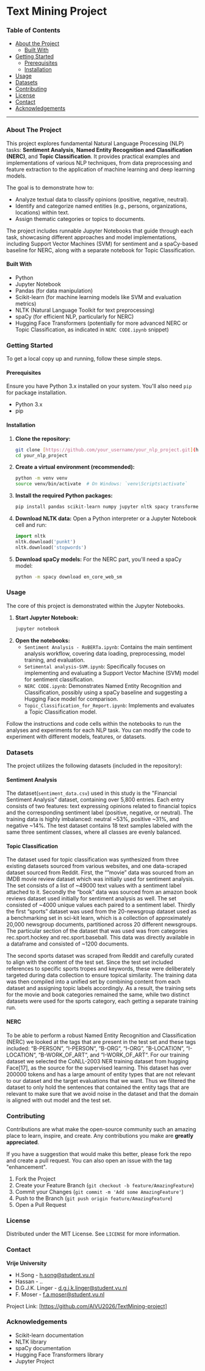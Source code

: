 # Text Mining Project

### Table of Contents

* [About the Project](#about-the-project)
    * [Built With](#built-with)
* [Getting Started](#getting-started)
    * [Prerequisites](#prerequisites)
    * [Installation](#installation)
* [Usage](#usage)
* [Datasets](#datasets)
* [Contributing](#contributing)
* [License](#license)
* [Contact](#contact)
* [Acknowledgements](#acknowledgements)

---


### About The Project

This project explores fundamental Natural Language Processing (NLP) tasks: **Sentiment Analysis**, **Named Entity Recognition and Classification (NERC)**, and **Topic Classification**. It provides practical examples and implementations of various NLP techniques, from data preprocessing and feature extraction to the application of machine learning and deep learning models.

The goal is to demonstrate how to:
* Analyze textual data to classify opinions (positive, negative, neutral).
* Identify and categorize named entities (e.g., persons, organizations, locations) within text.
* Assign thematic categories or topics to documents.

The project includes runnable Jupyter Notebooks that guide through each task, showcasing different approaches and model implementations, including Support Vector Machines (SVM) for sentiment and a spaCy-based baseline for NERC, along with a separate notebook for Topic Classification.

#### Built With

* Python
* Jupyter Notebook
* Pandas (for data manipulation)
* Scikit-learn (for machine learning models like SVM and evaluation metrics)
* NLTK (Natural Language Toolkit for text preprocessing)
* spaCy (for efficient NLP, particularly for NERC)
* Hugging Face Transformers (potentially for more advanced NERC or Topic Classification, as indicated in `NERC CODE.ipynb` snippet)

### Getting Started

To get a local copy up and running, follow these simple steps.

#### Prerequisites

Ensure you have Python 3.x installed on your system. You'll also need `pip` for package installation.

* Python 3.x
* pip

#### Installation

1.  **Clone the repository:**
    ```bash
    git clone [https://github.com/your_username/your_nlp_project.git](https://github.com/your_username/your_nlp_project.git)
    cd your_nlp_project
    ```
2.  **Create a virtual environment (recommended):**
    ```bash
    python -m venv venv
    source venv/bin/activate  # On Windows: `venv\Scripts\activate`
    ```
3.  **Install the required Python packages:**
    ```bash
    pip install pandas scikit-learn numpy jupyter nltk spacy transformers torch
    ```
4.  **Download NLTK data:**
    Open a Python interpreter or a Jupyter Notebook cell and run:
    ```python
    import nltk
    nltk.download('punkt')
    nltk.download('stopwords')

5.  **Download spaCy models:**
    For the NERC part, you'll need a spaCy model:
    ```bash
    python -m spacy download en_core_web_sm
    ```

### Usage

The core of this project is demonstrated within the Jupyter Notebooks.

1.  **Start Jupyter Notebook:**
    ```bash
    jupyter notebook
    ```
2.  **Open the notebooks:**
    * `Sentiment Analysis - RoBERTa.ipynb`: Contains the main sentiment analysis workflow, covering data loading, preprocessing, model training, and evaluation.
    * `Setimental analysis-SVM.ipynb`: Specifically focuses on implementing and evaluating a Support Vector Machine (SVM) model for sentiment classification.
    * `NERC CODE.ipynb`: Demonstrates Named Entity Recognition and Classification, possibly using a spaCy baseline and suggesting a Hugging Face model for comparison.
    * `Topic_Classification_for_Report.ipynb`: Implements and evaluates a Topic Classification model.

Follow the instructions and code cells within the notebooks to run the analyses and experiments for each NLP task. You can modify the code to experiment with different models, features, or datasets.

### Datasets

The project utilizes the following datasets (included in the repository):

#### Sentiment Analysis
 The dataset(`sentiment_data.csv`) used in this study is the "Financial Sentiment Analysis" dataset, containing over 5,800 entries. 
 Each entry consists of two features: text expressing opinions related to financial topics and the corresponding sentiment label (positive, negative, or neutral). 
 The training data is highly imbalanced: neutral ~53%, positive ~31%, and negative ~14%. 
 The test dataset contains 18 text samples labeled with the same three sentiment classes, where all classes are evenly balanced.

#### Topic Classification
The dataset used for topic classification was synthesized from three existing datasets sourced from various websites, and one data-scraped dataset sourced from Reddit. First, the “”movie” data was sourced from an IMDB movie review dataset which was initially used for sentiment analysis. The set consists of a list of ~49000 text values with a sentiment label attached to it. Secondly the “book” data was sourced from an amazon book reviews dataset used initially for sentiment analysis as well. The set consisted of ~4000 unique values each paired to a sentiment label. Thirdly the first “sports” dataset was used from the 20-newsgroup dataset used as a benchmarking set in sci-kit learn, which is a collection of approximately 20,000 newsgroup documents, partitioned across 20 different newsgroups. The particular section of the dataset that was used was from categories rec.sport.hockey and rec.sport.baseball. This data was directly available in a dataframe and consisted of ~1200 documents. 

The second sports dataset was scraped from Reddit and carefully curated to align with the content of the test set. Since the test set included references to specific sports tropes and keywords, these were deliberately targeted during data collection to ensure topical similarity. The training data was then compiled into a unified set by combining content from each dataset and assigning topic labels accordingly. As a result, the training sets for the movie and book categories remained the same, while two distinct datasets were used for the sports category, each getting a separate training run.

#### NERC
To be able to perform a robust Named Entity Recognition and Classification (NERC) we looked at the tags that are present in the test set and these tags included: “B-PERSON”, “I-PERSON“, “B-ORG“, “I-ORG”, ”B-LOCATION”, “I-LOCATION“, “B-WORK_OF_ART“, and “I-WORK_OF_ART“. For our training dataset we selected the CoNLL-2003 NER training dataset from hugging Face[17], as the source for the supervised learning. This dataset has over 200000 tokens and has a large amount of entity types that are not relevant to our dataset and the target evaluations that we want. Thus we filtered the dataset to only hold the sentences that contained the entity tags that are relevant to make sure that we avoid noise in the dataset and that the domain is aligned with out model and the test set. 


### Contributing

Contributions are what make the open-source community such an amazing place to learn, inspire, and create. Any contributions you make are **greatly appreciated**.

If you have a suggestion that would make this better, please fork the repo and create a pull request. You can also open an issue with the tag "enhancement".

1.  Fork the Project
2.  Create your Feature Branch (`git checkout -b feature/AmazingFeature`)
3.  Commit your Changes (`git commit -m 'Add some AmazingFeature'`)
4.  Push to the Branch (`git push origin feature/AmazingFeature`)
5.  Open a Pull Request

### License

Distributed under the MIT License. See `LICENSE` for more information.

### Contact

**Vrije University**
* H.Song - h.song@student.vu.nl
* Hassan - ..
* D.G.J.K. Linger - d.g.j.k.linger@student.vu.nl
* F. Moser - f.a.moser@student.vu.nl

Project Link: [https://github.com/AIVU2026/TextMining-project]

### Acknowledgements

* Scikit-learn documentation
* NLTK library
* spaCy documentation
* Hugging Face Transformers library
* Jupyter Project
